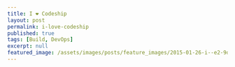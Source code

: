 ```yaml
---
title: I ❤ Codeship
layout: post
permalink: i-love-codeship
published: true
tags: [Build, DevOps]
excerpt: null
featured_image: /assets/images/posts/feature_images/2015-01-26-i--e2-9d-a4-codeship.jpg
---
```

